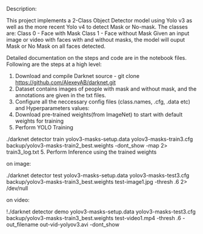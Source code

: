 Description:

This project implements a 2-Class Object Detector model using Yolo v3 as well as the more recent Yolo v4 to detect Mask or No-mask. 
The classes are:
Class 0 - Face with Mask
Class 1 - Face without Mask
Given an input image or video with faces with and without masks, the model will ouput Mask or No Mask on all faces detected.

Detailed documentation on the steps and code are in the notebook files. Following are the steps at a high level:

1. Download and compile Darknet source - git clone https://github.com/AlexeyAB/darknet.git
2. Dataset contains images of people with mask and without mask, and the annotations are given in the txt files. 
3. Configure all the neccessary config files (class.names, .cfg, .data etc) and Hyperparameters values:
4. Download pre-trained weights(from ImageNet) to start with default weights for training
4. Perform YOLO Training

./darknet detector train yolov3-masks-setup.data yolov3-masks-train3.cfg backup/yolov3-masks-train2_best.weights -dont_show -map 2> train3_log.txt
5. Perform Inference using the trained weights

on image:

./darknet detector test yolov3-masks-setup.data yolov3-masks-test3.cfg backup/yolov3-masks-train3_best.weights test-image1.jpg -thresh .6 2> /dev/null

on video:

!./darknet detector demo yolov3-masks-setup.data yolov3-masks-test3.cfg backup/yolov3-masks-train3_best.weights test-video1.mp4 -thresh .6 -out_filename out-vid-yolyov3.avi -dont_show




